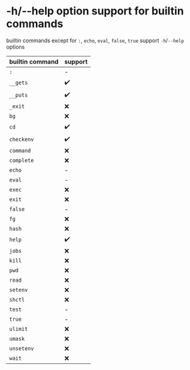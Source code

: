# -h/--help option support for builtin commands
builtin commands except for `:`, `echo`, `eval`, `false`, `true` support `-h`/`--help` options

| **builtin command** | **support** |
|---------------------|-------------|
| `:`                 | -           |
| `__gets`            | ✔️          |
| `__puts`            | ✔️          |
| `_exit`             | ❌           |
| `bg`                | ❌           |
| `cd`                | ✔️          |
| `checkenv`          | ✔️          |
| `command`           | ❌           |
| `complete`          | ❌           |
| `echo`              | -           |
| `eval`              | -           |
| `exec`              | ❌           |
| `exit`              | ❌           |
| `false`             | -           |
| `fg`                | ❌           |
| `hash`              | ❌           |
| `help`              | ✔️          |
| `jobs`              | ❌           |
| `kill`              | ❌           |
| `pwd`               | ❌           |
| `read`              | ❌           |
| `setenv`            | ❌           |
| `shctl`             | ❌           |
| `test`              | -           |
| `true`              | -           |
| `ulimit`            | ❌           |
| `umask`             | ❌           |
| `unsetenv`          | ❌           |
| `wait`              | ❌           |

